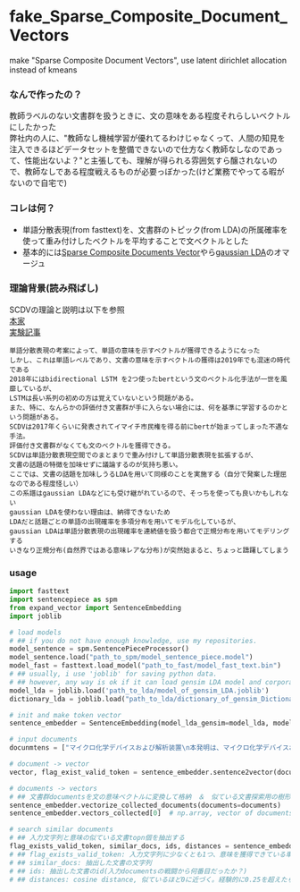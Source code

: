 # fake_Sparse_Composite_Document_Vectors
make "Sparse Composite Document Vectors", use latent dirichlet allocation instead of kmeans

### なんで作ったの？
教師ラベルのない文書群を扱うときに、文の意味をある程度それらしいベクトルにしたかった  
弊社内の人に、"教師なし機械学習が優れてるわけじゃなくって、人間の知見を注入できるほどデータセットを整備できないので仕方なく教師なしなのであって、性能出ないよ？"と主張しても、理解が得られる雰囲気すら醸されないので、教師なしである程度戦えるものが必要っぽかった(けど業務でやってる暇がないので自宅で)

### コレは何？
- 単語分散表現(from fasttext)を、文書群のトピック(from LDA)の所属確率を使って重み付けしたベクトルを平均することで文ベクトルとした
- 基本的には[Sparse Composite Documents Vector](https://arxiv.org/pdf/1612.06778.pdf)やら[gaussian LDA](https://www.aclweb.org/anthology/P15-1077)のオマージュ

### 理論背景(読み飛ばし)
SCDVの理論と説明は以下を参照  
[本家](https://dheeraj7596.github.io/SDV/)  
[実験記事](https://qiita.com/fufufukakaka/items/a7316273908a7c400868)  

    単語分散表現の考案によって、単語の意味を示すベクトルが獲得できるようになった
    しかし、これは単語レベルであり、文書の意味を示すベクトルの獲得は2019年でも混迷の時代である
    2018年にはbidirectional LSTM を2つ使ったbertという文のベクトル化手法が一世を風靡しているが、
    LSTMは長い系列の初めの方は覚えていないという問題がある。
    また、特に、なんらかの評価付き文書群が手に入らない場合には、何を基準に学習するのかという問題がある。
    SCDVは2017年くらいに発表されてイマイチ市民権を得る前にbertが始まってしまった不遇な手法。
    評価付き文書群がなくても文のベクトルを獲得できる。
    SCDVは単語分散表現空間でのまとまりで重み付けして単語分散表現を拡張するが、
    文書の話題の特徴を加味せずに議論するのが気持ち悪い。
    ここでは、文書の話題を加味しうるLDAを用いて同様のことを実施する（自分で発案した理屈なのである程度怪しい）
    この系譜はgaussian LDAなどにも受け継がれているので、そっちを使っても良いかもしれない
    gaussian LDAを使わない理由は、納得できないため
    LDAだと話題ごとの単語の出現確率を多項分布を用いてモデル化しているが、
    gaussian LDAは単語分散表現の出現確率を連続値を扱う都合で正規分布を用いてモデリングする
    いきなり正規分布(自然界ではある意味レアな分布)が突然始まると、ちょっと躊躇してしまう
    

### usage
```python
import fasttext
import sentencepiece as spm
from expand_vector import SentenceEmbedding
import joblib

# load models
# ## if you do not have enough knowledge, use my repositories.
model_sentence = spm.SentencePieceProcessor()
model_sentence.load("path_to_spm/model_sentence_piece.model")
model_fast = fasttext.load_model("path_to_fast/model_fast_text.bin")
# ## usually, i use 'joblib' for saving python data.
# ## however, any way is ok if it can load gensim LDA model and corpora.dictionary.Dictionary
model_lda = joblib.load('path_to_lda/model_of_gensim_LDA.joblib')
dictionary_lda = joblib.load("path_to_lda/dictionary_of_gensim_Dictionary.joblib")

# init and make token vector
sentence_embedder = SentenceEmbedding(model_lda_gensim=model_lda, model_fast_text=model_fast, model_sentence_piece=model_sentence, dictionary_lda=dictionary_lda)

# input documents
docunmtens = ["マイクロ化学デバイスおよび解析装置\n本発明は、マイクロ化学デバイスおよび解析装置に係り、特に、細胞を保持するマイクロウエルが多数形成されたマイクロ化学デバイスおよび解析装置に関する。", ...]

# document -> vector
vector, flag_exist_valid_token = sentence_embedder.sentence2vector(documents[0])  # [np.array, bool]

# documents -> vectors
# ## 文書群documentsを文の意味ベクトルに変換して格納　＆　似ている文書探索用の樹形図探索アルゴリズムのインデックス作成
sentence_embedder.vectorize_collected_documents(documents=documents)
sentence_embedder.vectors_collected[0]  # np.array, vector of documents[0]

# search similar documents
# ## 入力文字列と意味の似ている文書topn個を抽出する
flag_exists_valid_token, similar_docs, ids, distances = sentence_embedder.fetch_similar_doc_and_info("細胞の検査をする", topn=10)
# ## flag_exists_valid_token: 入力文字列に少なくとも1つ、意味を獲得できている単語が含まれたらTrue, 無いとFalse(他の戻り値は無意味になる)
# ## similar_docs: 抽出した文書の文字列
# ## ids: 抽出した文書のid(入力documentsの戦闘から何番目だったか？)
# ## distances: cosine distance, 似ているほど0に近づく。経験的に0.25を超えたら似ていないように見える
```
